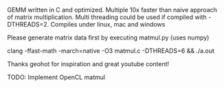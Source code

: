 
GEMM written in C and optimized.
Multiple 10x faster than naive approach of matrix multiplication.
Multi threading could be used if compiled with -DTHREADS=2.
Compiles under linux, mac and windows

Please generate matrix data first by executing matmul.py (uses numpy)

clang -ffast-math -march=native -O3 matmul.c -DTHREADS=6 && ./a.out

Thanks geohot for inspiration and great youtube content!

TODO: Implement OpenCL matmul
